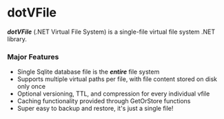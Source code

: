 # dotVFile
**_dotVFile_** (.NET Virtual File System) is a single-file virtual file system .NET library.

### Major Features
- Single Sqlite database file is the **_entire_** file system
- Supports multiple virtual paths per file, with file content stored on disk only once
- Optional versioning, TTL, and compression for every individual vfile
- Caching functionality provided through GetOrStore functions
- Super easy to backup and restore, it's just a single file!